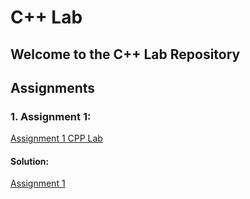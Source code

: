 # C++ Lab

## Welcome to the C++ Lab Repository

## Assignments 
### 1.  Assignment 1: 
[Assignment 1 CPP Lab](Assignments(Problems)/Assignment-1-CPP_Lab.pdf)
#### Solution:
[Assignment 1](Assignment-1)
